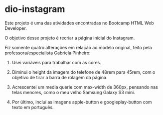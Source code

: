 # dio-instagram
Este projeto é uma das atividades encontradas no Bootcamp HTML Web Developer.

O objetivo desse projeto é recriar a página inicial do Instagram.

Fiz somente quatro alterações em relação ao modelo original, feito pela professora/especialista Gabriela Pinheiro:

1) Usei variáveis para trabalhar com as cores.

2) Diminui o height da imagem do telefone de 48rem para 45rem, com o objetivo de tirar a barra de rolagem da página.

3) Acrescentei um media querie com max-width de 360px, pensando nas telas menores, como o meu velho Samsung Galaxy S3 mini.

4) Por último, incluí as imagens apple-button e googleplay-button com texto em português.
